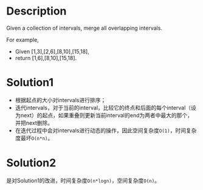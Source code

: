 # Description

Given a collection of intervals, merge all overlapping intervals.

For example,

* Given [1,3],[2,6],[8,10],[15,18],
* return [1,6],[8,10],[15,18].

# Solution1

* 根据起点的大小对intervals进行排序；
* 迭代intervals，对于当前的interval，比较它的终点和后面的每个interval（设为next）的起点，如果重叠则更新当前interval的end为两者中最大的那个，并把next删除。
* 在迭代过程中会对intervals进行动态的操作，因此空间复杂度`O(1)`，时间复杂度最坏`O(n*n)`。

# Solution2

是对Solution1的改进，时间复杂度`O(n*logn)`，空间复杂度`O(n)`。
